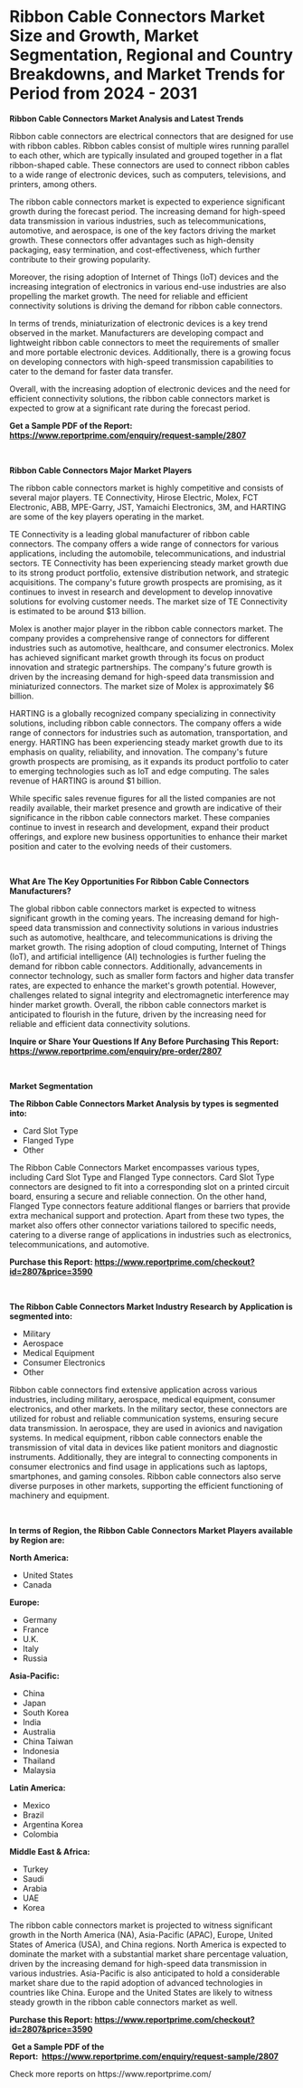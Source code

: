 <p><h1>Ribbon Cable Connectors Market Size and Growth, Market Segmentation, Regional and Country Breakdowns, and Market Trends for Period from 2024 -  2031</h1></p><p><strong>Ribbon Cable Connectors Market Analysis and Latest Trends</strong></p>
<p><p>Ribbon cable connectors are electrical connectors that are designed for use with ribbon cables. Ribbon cables consist of multiple wires running parallel to each other, which are typically insulated and grouped together in a flat ribbon-shaped cable. These connectors are used to connect ribbon cables to a wide range of electronic devices, such as computers, televisions, and printers, among others.</p><p>The ribbon cable connectors market is expected to experience significant growth during the forecast period. The increasing demand for high-speed data transmission in various industries, such as telecommunications, automotive, and aerospace, is one of the key factors driving the market growth. These connectors offer advantages such as high-density packaging, easy termination, and cost-effectiveness, which further contribute to their growing popularity.</p><p>Moreover, the rising adoption of Internet of Things (IoT) devices and the increasing integration of electronics in various end-use industries are also propelling the market growth. The need for reliable and efficient connectivity solutions is driving the demand for ribbon cable connectors.</p><p>In terms of trends, miniaturization of electronic devices is a key trend observed in the market. Manufacturers are developing compact and lightweight ribbon cable connectors to meet the requirements of smaller and more portable electronic devices. Additionally, there is a growing focus on developing connectors with high-speed transmission capabilities to cater to the demand for faster data transfer.</p><p>Overall, with the increasing adoption of electronic devices and the need for efficient connectivity solutions, the ribbon cable connectors market is expected to grow at a significant rate during the forecast period.</p></p>
<p><strong>Get a Sample PDF of the Report:&nbsp; <a href="https://www.reportprime.com/enquiry/request-sample/2807">https://www.reportprime.com/enquiry/request-sample/2807</a></strong></p>
<p>&nbsp;</p>
<p><strong>Ribbon Cable Connectors Major Market Players</strong></p>
<p><p>The ribbon cable connectors market is highly competitive and consists of several major players. TE Connectivity, Hirose Electric, Molex, FCT Electronic, ABB, MPE-Garry, JST, Yamaichi Electronics, 3M, and HARTING are some of the key players operating in the market.</p><p>TE Connectivity is a leading global manufacturer of ribbon cable connectors. The company offers a wide range of connectors for various applications, including the automobile, telecommunications, and industrial sectors. TE Connectivity has been experiencing steady market growth due to its strong product portfolio, extensive distribution network, and strategic acquisitions. The company's future growth prospects are promising, as it continues to invest in research and development to develop innovative solutions for evolving customer needs. The market size of TE Connectivity is estimated to be around $13 billion.</p><p>Molex is another major player in the ribbon cable connectors market. The company provides a comprehensive range of connectors for different industries such as automotive, healthcare, and consumer electronics. Molex has achieved significant market growth through its focus on product innovation and strategic partnerships. The company's future growth is driven by the increasing demand for high-speed data transmission and miniaturized connectors. The market size of Molex is approximately $6 billion.</p><p>HARTING is a globally recognized company specializing in connectivity solutions, including ribbon cable connectors. The company offers a wide range of connectors for industries such as automation, transportation, and energy. HARTING has been experiencing steady market growth due to its emphasis on quality, reliability, and innovation. The company's future growth prospects are promising, as it expands its product portfolio to cater to emerging technologies such as IoT and edge computing. The sales revenue of HARTING is around $1 billion.</p><p>While specific sales revenue figures for all the listed companies are not readily available, their market presence and growth are indicative of their significance in the ribbon cable connectors market. These companies continue to invest in research and development, expand their product offerings, and explore new business opportunities to enhance their market position and cater to the evolving needs of their customers.</p></p>
<p>&nbsp;</p>
<p><strong>What Are The Key Opportunities For Ribbon Cable Connectors Manufacturers?</strong></p>
<p><p>The global ribbon cable connectors market is expected to witness significant growth in the coming years. The increasing demand for high-speed data transmission and connectivity solutions in various industries such as automotive, healthcare, and telecommunications is driving the market growth. The rising adoption of cloud computing, Internet of Things (IoT), and artificial intelligence (AI) technologies is further fueling the demand for ribbon cable connectors. Additionally, advancements in connector technology, such as smaller form factors and higher data transfer rates, are expected to enhance the market's growth potential. However, challenges related to signal integrity and electromagnetic interference may hinder market growth. Overall, the ribbon cable connectors market is anticipated to flourish in the future, driven by the increasing need for reliable and efficient data connectivity solutions.</p></p>
<p><strong>Inquire or Share Your Questions If Any Before Purchasing This Report: <a href="https://www.reportprime.com/enquiry/pre-order/2807">https://www.reportprime.com/enquiry/pre-order/2807</a></strong></p>
<p>&nbsp;</p>
<p><strong>Market Segmentation</strong></p>
<p><strong>The Ribbon Cable Connectors Market Analysis by types is segmented into:</strong></p>
<p><ul><li>Card Slot Type</li><li>Flanged Type</li><li>Other</li></ul></p>
<p><p>The Ribbon Cable Connectors Market encompasses various types, including Card Slot Type and Flanged Type connectors. Card Slot Type connectors are designed to fit into a corresponding slot on a printed circuit board, ensuring a secure and reliable connection. On the other hand, Flanged Type connectors feature additional flanges or barriers that provide extra mechanical support and protection. Apart from these two types, the market also offers other connector variations tailored to specific needs, catering to a diverse range of applications in industries such as electronics, telecommunications, and automotive.</p></p>
<p><strong>Purchase this Report:&nbsp;<a href="https://www.reportprime.com/checkout?id=2807&price=3590">https://www.reportprime.com/checkout?id=2807&price=3590</a></strong></p>
<p>&nbsp;</p>
<p><strong>The Ribbon Cable Connectors Market Industry Research by Application is segmented into:</strong></p>
<p><ul><li>Military</li><li>Aerospace</li><li>Medical Equipment</li><li>Consumer Electronics</li><li>Other</li></ul></p>
<p><p>Ribbon cable connectors find extensive application across various industries, including military, aerospace, medical equipment, consumer electronics, and other markets. In the military sector, these connectors are utilized for robust and reliable communication systems, ensuring secure data transmission. In aerospace, they are used in avionics and navigation systems. In medical equipment, ribbon cable connectors enable the transmission of vital data in devices like patient monitors and diagnostic instruments. Additionally, they are integral to connecting components in consumer electronics and find usage in applications such as laptops, smartphones, and gaming consoles. Ribbon cable connectors also serve diverse purposes in other markets, supporting the efficient functioning of machinery and equipment.</p></p>
<p>&nbsp;</p>
<p><strong>In terms of Region, the Ribbon Cable Connectors Market Players available by Region are:</strong></p>
<p>
    <p> <strong> North America: </strong>
        <ul>
            <li>United States</li>
            <li>Canada</li>
        </ul>
        </p> 
    <p> <strong> Europe: </strong>
        <ul>
            <li>Germany</li>
            <li>France</li>
            <li>U.K.</li>
            <li>Italy</li>
            <li>Russia</li>
        </ul>
        </p> 
    <p> <strong> Asia-Pacific: </strong>
        <ul>
            <li>China</li>
            <li>Japan</li>
            <li>South Korea</li>
            <li>India</li>
            <li>Australia</li>
            <li>China Taiwan</li>
            <li>Indonesia</li>
            <li>Thailand</li>
            <li>Malaysia</li>
        </ul>
        </p> 
    <p> <strong> Latin America: </strong>
        <ul>
            <li>Mexico</li>
            <li>Brazil</li>
            <li>Argentina Korea</li>
            <li>Colombia</li>
        </ul>
        </p> 
    <p> <strong> Middle East & Africa: </strong>
        <ul>
            <li>Turkey</li>
            <li>Saudi</li>
            <li>Arabia</li>
            <li>UAE</li>
            <li>Korea</li>
        </ul>
    </p>
    </p>
<p><p>The ribbon cable connectors market is projected to witness significant growth in the North America (NA), Asia-Pacific (APAC), Europe, United States of America (USA), and China regions. North America is expected to dominate the market with a substantial market share percentage valuation, driven by the increasing demand for high-speed data transmission in various industries. Asia-Pacific is also anticipated to hold a considerable market share due to the rapid adoption of advanced technologies in countries like China. Europe and the United States are likely to witness steady growth in the ribbon cable connectors market as well.</p></p>
<p><strong>Purchase this Report: <a href="https://www.reportprime.com/checkout?id=2807&price=3590">https://www.reportprime.com/checkout?id=2807&price=3590</a></strong></p>
<p>&nbsp;<strong>Get a Sample PDF of the Report:&nbsp;&nbsp;<a href="https://www.reportprime.com/enquiry/request-sample/2807">https://www.reportprime.com/enquiry/request-sample/2807</a></strong></p>
<p><strong></strong></p>
<p>Check more reports on https://www.reportprime.com/</p>